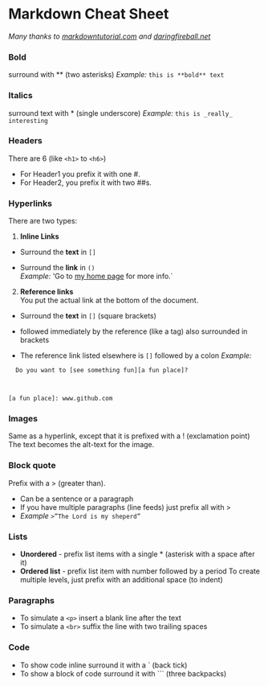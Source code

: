 # Markdown Cheat Sheet

_Many thanks to [markdowntutorial.com](www.markdowntutorial.com) and [daringfireball.net](daringfireball.net/projects/markdown/)_

### Bold
surround with \*\* \(two asterisks)
_Example:_ `this is **bold** text`

### Italics
surround text with \* \(single underscore)
_Example:_ `this is _really_ interesting`

### Headers 
There are 6 \(like `<h1>` to `<h6>`)
- For Header1 you prefix it with one \#.
- For Header2, you prefix it with two \#\#s.

### Hyperlinks  
There are two types:

1. **Inline Links**  
 * Surround the **text** in `[]`  
 
 * Surround the **link** in `()`  
 _Example:_  'Go to [my home page](dickdonohue.com) for more info.`

2. **Reference links**  
You put the actual link at the bottom of the document.
 * Surround the **text** in `[]` \(square brackets)
 
 * followed immediately by the reference \(like a tag\) also surrounded in brackets
 
 * The reference link listed elsewhere is `[]` followed by a colon
 _Example:_  

`  Do you want to [see something fun][a fun place]?`  

`  `  

`[a fun place]: www.github.com`  


### Images  
Same as a hyperlink, except that it is prefixed with a \! \(exclamation point)
The text becomes the alt-text for the image.

### Block quote  
Prefix with a \> \(greater than).

* Can be a sentence or a paragraph
* If you have multiple paragraphs (line feeds) just prefix all with >
* _Example_    `>”The Lord is my sheperd”`

### Lists  
* **Unordered** - prefix list items with a single \* \(asterisk with a space after it)
* **Ordered list** - prefix list item with number followed by a period
To create multiple levels, just prefix with an additional space \(to indent)

### Paragraphs  
* To simulate a `<p>` insert a blank line after the text
* To simulate a `<br>` suffix the line with two trailing spaces

### Code  
* To show code inline surround it with a \` \(back tick)
* To show a block of code surround it with \`\`\` \(three backpacks)
